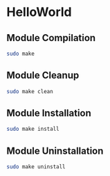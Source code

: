 # HelloWorld

## Module Compilation

```sh
sudo make
```

## Module Cleanup

```sh
sudo make clean
```

## Module Installation

```sh
sudo make install
```

## Module Uninstallation

```sh
sudo make uninstall
```
